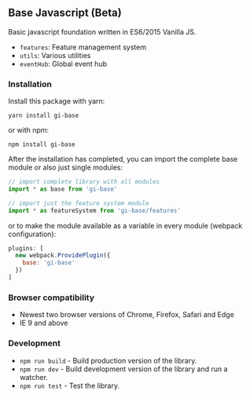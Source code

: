 ## Base Javascript (Beta)

Basic javascript foundation written in ES6/2015 Vanilla JS.

* `features`: Feature management system
* `utils`: Various utilities
* `eventHub`: Global event hub


### Installation

Install this package with yarn:

    yarn install gi-base
  
  or with npm:
    
    npm install gi-base

After the installation has completed, you can import the complete base module or also just single modules:

```javascript
// import complete library with all modules
import * as base from 'gi-base'

// import just the feature system module
import * as featureSystem from 'gi-base/features'
```

or to make the module available as a variable in every module (webpack configuration):

```javascript
plugins: [
  new webpack.ProvidePlugin({
    base: 'gi-base'
  })
]
```


### Browser compatibility

* Newest two browser versions of Chrome, Firefox, Safari and Edge
* IE 9 and above


### Development

* `npm run build` - Build production version of the library.
* `npm run dev` - Build development version of the library and run a watcher.
* `npm run test` - Test the library.
